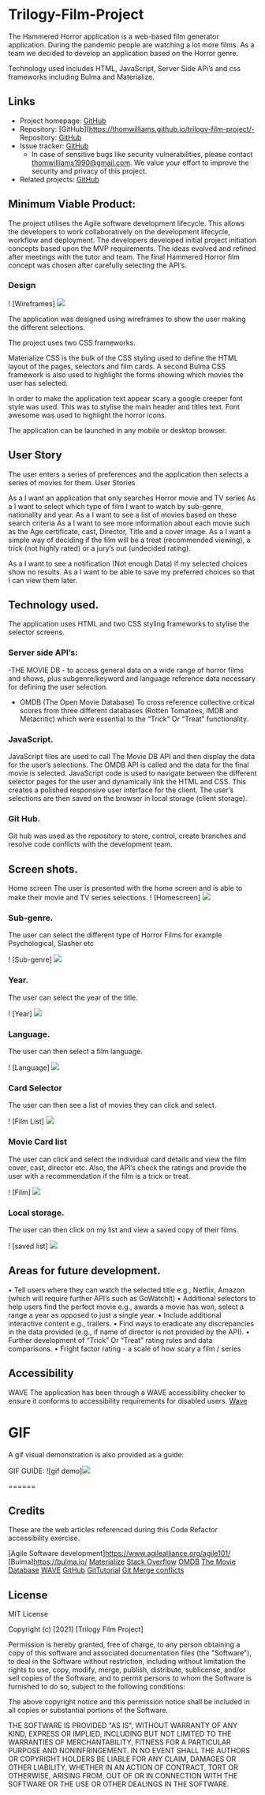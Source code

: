 # Trilogy-Film-Project

The Hammered Horror application is a web-based film generator application. During the pandemic people are watching a lot more films. As a team we decided to develop an application based on the Horror genre.

Technology used includes HTML, JavaScript, Server Side APi’s and css frameworks including Bulma and Materialize.

## Links

- Project homepage: [GitHub](https://thomwilliams.github.io/trilogy-film-project/)
- Repository: [GitHub](https://thomwilliams.github.io/trilogy-film-project/- Repository: [GitHub](https://github.com/ThomWilliams/trilogy-film-project)
- Issue tracker: [GitHub](https://github.com/ThomWilliams/trilogy-film-project/issues)
  - In case of sensitive bugs like security vulnerabilities, please contact thomwilliams1990@gmail.com. We value your effort to improve the security and privacy of this project.
- Related projects: [GitHub](https://github.com/ThomWilliams)

## Minimum Viable Product:

The project utilises the Agile software development lifecycle. This allows the developers to work collaboratively on the development lifecycle, workflow and deployment.
The developers developed initial project initiation concepts based upon the MVP requirements. The ideas evolved and refined after meetings with the tutor and team. The final Hammered Horror film concept was chosen after carefully selecting the API’s.

### Design

! [Wireframes] <img src="./assets/images/wireframes.png">

The application was designed using wireframes to show the user making the different selections.

The project uses two CSS frameworks.

Materialize CSS is the bulk of the CSS styling used to define the HTML layout of the pages, selectors and film cards. A second Bulma CSS framework is also used to highlight the forms showing which movies the user has selected.

In order to make the application text appear scary a google creeper font style was used. This was to stylise the main header and titles text. Font awesome was used to highlight the horror icons.

The application can be launched in any mobile or desktop browser.

## User Story

The user enters a series of preferences and the application then selects a series of movies for them.
User Stories

As a <Horror fan> I want an application that only searches Horror movie and TV series
As a <Horror fan> I want to select which type of film I want to watch by sub-genre, nationality and year.
As a <Horror fan> I want to see a list of movies based on these search criteria
As a <Horror fan> I want to see more information about each movie such as the Age certificate, cast, Director, Title and a cover image.
As a <Horror fan> I want a simple way of deciding if the film will be a treat (recommended viewing), a trick (not highly rated) or a jury’s out (undecided rating).

As a <Horror fan> I want to see a notification (Not enough Data) if my selected choices show no results.
As a <Horror fan> I want to be able to save my preferred choices so that I can view them later.

## Technology used.

The application uses HTML and two CSS styling frameworks to stylise the selector screens.

### Server side API’s:

-THE MOVIE DB - to access general data on a wide range of horror films and shows, plus subgenre/keyword and language reference data necessary for defining the user selection.

- OMDB (The Open Movie Database)
  To cross reference collective critical scores from three different databases (Rotten Tomatoes, IMDB and Metacritic) which were essential to the “Trick” Or “Treat” functionality.

### JavaScript.

JavaScript files are used to call The Movie DB API and then display the data for the user’s selections. The OMDB API is called and the data for the final movie is selected. JavaScript code is used to navigate between the different selector pages for the user and dynamically link the HTML and CSS. This creates a polished responsive user interface for the client.
The user’s selections are then saved on the browser in local storage (client storage).

### Git Hub.

Git hub was used as the repository to store, control, create branches and resolve code conflicts with the development team.

## Screen shots.

Home screen
The user is presented with the home screen and is able to make their movie and TV series selections.
! [Homescreen] <img src="./assets/images/homescreen.png">

### Sub-genre.

The user can select the different type of Horror Films for example Psychological, Slasher etc

! [Sub-genre] <img src="./assets/images/Screenshot 2021-04-09 at 21.02.23.png">

### Year.

The user can select the year of the title.

! [Year] <img src="./assets/images/Screenshot 2021-04-09 at 21.43.52.png">

### Language.

The user can then select a film language.

! [Language] <img src="./assets/images/Screenshot 2021-04-09 at 21.44.58.png">

### Card Selector

The user can then see a list of movies they can click and select.

! [Film List] <img src="./assets/images/Screenshot 2021-04-09 at 21.52.05.png">

### Movie Card list

The user can click and select the individual card details and view the film cover, cast, director etc. Also, the API’s check the ratings and provide the user with a recommendation if the film is a trick or treat.

! [Film] <img src="./assets\images/Screenshot 2021-04-09 at 22.24.49.png">

### Local storage.

The user can then click on my list and view a saved copy of their films.

! [saved list] <img src="./assets/images/save list.png">

## Areas for future development.

• Tell users where they can watch the selected title e.g., Netflix, Amazon (which will require further API’s such as GoWatchIt)
• Additional selectors to help users find the perfect movie e.g., awards a movie has won, select a range a year as opposed to just a single year.
• Include additional interactive content e.g., trailers.
• Find ways to eradicate any discrepancies in the data provided (e.g., if name of director is not provided by the API).
• Further development of “Trick” Or “Treat” rating rules and data comparisons.
• Fright factor rating - a scale of how scary a film / series

## Accessibility

WAVE
The application has been through a WAVE accessibility checker to ensure it conforms to accessibility requirements for disabled users.
[Wave](https://wave.webaim.org/report#/https://thomwilliams.github.io/trilogy-film-project/index.html)

# GIF

A gif visual demonstration is also provided as a guide:

GIF GUIDE: ![gif demo]<img src="./assets/trilogy-film-project/assets/images/HAMMEREDHORROR DEMO.gif">

======

## Credits

These are the web articles referenced during this Code Refactor accessibility exercise.

[Agile Software development]https://www.agilealliance.org/agile101/
[Bulma]https://bulma.io/
[Materialize](https://materializecss.com/getting-started.html)
[Stack Overflow](https://stackoverflow.com/)
[OMDB](http://www.omdbapi.com/)
[The Movie Database](https://www.themoviedb.org/?language=en-GB)
[WAVE](https://wave.webaim.org/)
[GitHub](https://git-scm.com/book/en/v2/Git-Branching-Branching-Workflows)
[GitTutorial](https://www.learnenough.com/git-tutorial/getting_started)
[Git Merge conflicts](https://docs.github.com/en/github/collaborating-with-issues-and-pull-requests/resolving-a-merge-conflict-using-the-command-line)

## License

MIT License

Copyright (c) [2021] [Trilogy Film Project]

Permission is hereby granted, free of charge, to any person obtaining a copy
of this software and associated documentation files (the "Software"), to deal
in the Software without restriction, including without limitation the rights
to use, copy, modify, merge, publish, distribute, sublicense, and/or sell
copies of the Software, and to permit persons to whom the Software is
furnished to do so, subject to the following conditions:

The above copyright notice and this permission notice shall be included in all
copies or substantial portions of the Software.

THE SOFTWARE IS PROVIDED "AS IS", WITHOUT WARRANTY OF ANY KIND, EXPRESS OR
IMPLIED, INCLUDING BUT NOT LIMITED TO THE WARRANTIES OF MERCHANTABILITY,
FITNESS FOR A PARTICULAR PURPOSE AND NONINFRINGEMENT. IN NO EVENT SHALL THE
AUTHORS OR COPYRIGHT HOLDERS BE LIABLE FOR ANY CLAIM, DAMAGES OR OTHER
LIABILITY, WHETHER IN AN ACTION OF CONTRACT, TORT OR OTHERWISE, ARISING FROM,
OUT OF OR IN CONNECTION WITH THE SOFTWARE OR THE USE OR OTHER DEALINGS IN THE
SOFTWARE.
